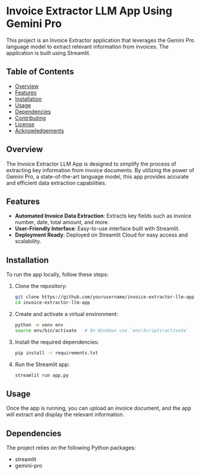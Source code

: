 # Invoice Extractor LLM App Using Gemini Pro
This project is an Invoice Extractor application that leverages the Gemini Pro language model to extract relevant information from invoices. The application is built using Streamlit.
## Table of Contents
- [Overview](#overview)
- [Features](#features)
- [Installation](#installation)
- [Usage](#usage)
- [Dependencies](#dependencies)
- [Contributing](#contributing)
- [License](#license)
- [Acknowledgements](#acknowledgements)
## Overview
The Invoice Extractor LLM App is designed to simplify the process of extracting key information from invoice documents. By utilizing the power of Gemini Pro, a state-of-the-art language model, this app provides accurate and efficient data extraction capabilities.
## Features
- **Automated Invoice Data Extraction**: Extracts key fields such as invoice number, date, total amount, and more.
- **User-Friendly Interface**: Easy-to-use interface built with Streamlit.
- **Deployment Ready**: Deployed on Streamlit Cloud for easy access and scalability.
## Installation
To run the app locally, follow these steps:

1. Clone the repository:
    ```bash
    git clone https://github.com/yourusername/invoice-extractor-llm-app.git
    cd invoice-extractor-llm-app
    ```

2. Create and activate a virtual environment:
    ```bash
    python -m venv env
    source env/bin/activate   # On Windows use `env\Scripts\activate`
    ```

3. Install the required dependencies:
    ```bash
    pip install -r requirements.txt
    ```

4. Run the Streamlit app:
    ```bash
    streamlit run app.py
    ```
## Usage
Once the app is running, you can upload an invoice document, and the app will extract and display the relevant information.
## Dependencies
The project relies on the following Python packages:
- streamlit
- gemini-pro
